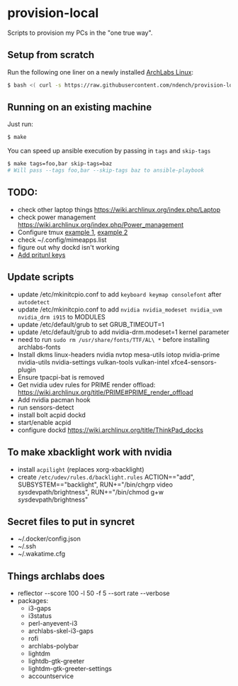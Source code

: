 # provision-local
Scripts to provision my PCs in the "one true way".

## Setup from scratch

Run the following one liner on a newly installed [ArchLabs Linux](https://archlabslinux.com/):

```sh
$ bash <( curl -s https://raw.githubusercontent.com/ndench/provision-local/master/bootstrap.sh )
```

## Running on an existing machine

Just run:

```sh
$ make
```

You can speed up ansible execution by passing in `tags` and `skip-tags`

```sh
$ make tags=foo,bar skip-tags=baz
# Will pass --tags foo,bar --skip-tags baz to ansible-playbook
```

## TODO:
- check other laptop things https://wiki.archlinux.org/index.php/Laptop
- check power management https://wiki.archlinux.org/index.php/Power_management
- Configure tmux [example 1](https://github.com/gpakosz/.tmux), [example 2](https://peterforgacs.github.io/2017/04/25/Tmux/)
- check ~/.config/mimeapps.list
- figure out why dockd isn't working
- [Add pritunl keys](https://client.pritunl.com/)

## Update scripts
- update /etc/mkinitcpio.conf to add `keyboard keymap consolefont` after `autodetect`
- update /etc/mkinitcpio.conf to add `nvidia nvidia_modeset nvidia_uvm nvidia_drm i915` to MODULES
- update /etc/default/grub to set GRUB_TIMEOUT=1
- update /etc/default/grub to add nvidia-drm.modeset=1 kernel parameter
- need to run `sudo rm /usr/share/fonts/TTF/AL\ *` before installing archlabs-fonts
- Install dkms linux-headers nvidia nvtop mesa-utils iotop nvidia-prime nvidia-utils nvidia-settings vulkan-tools vulkan-intel xfce4-sensors-plugin
- Ensure tpacpi-bat is removed
- Get nvidia udev rules for PRIME render offload: <https://wiki.archlinux.org/title/PRIME#PRIME_render_offload>
- Add nvidia pacman hook
- run sensors-detect
- install bolt acpid dockd
- start/enable acpid
- configure dockd <https://wiki.archlinux.org/title/ThinkPad_docks>

## To make xbacklight work with nvidia
- install `acpilight` (replaces xorg-xbacklight)
- create `/etc/udev/rules.d/backlight.rules`
    ACTION=="add", SUBSYSTEM=="backlight", RUN+="/bin/chgrp video $sys$devpath/brightness", RUN+="/bin/chmod g+w $sys$devpath/brightness"


## Secret files to put in syncret

- ~/.docker/config.json
- ~/.ssh
- ~/.wakatime.cfg


## Things archlabs does
- reflector --score 100 -l 50 -f 5 --sort rate --verbose
- packages: 
    - i3-gaps
    - i3status
    - perl-anyevent-i3
    - archlabs-skel-i3-gaps
    - rofi
    - archlabs-polybar
    - lightdm
    - lightdb-gtk-greeter
    - lightdm-gtk-greeter-settings
    - accountservice

